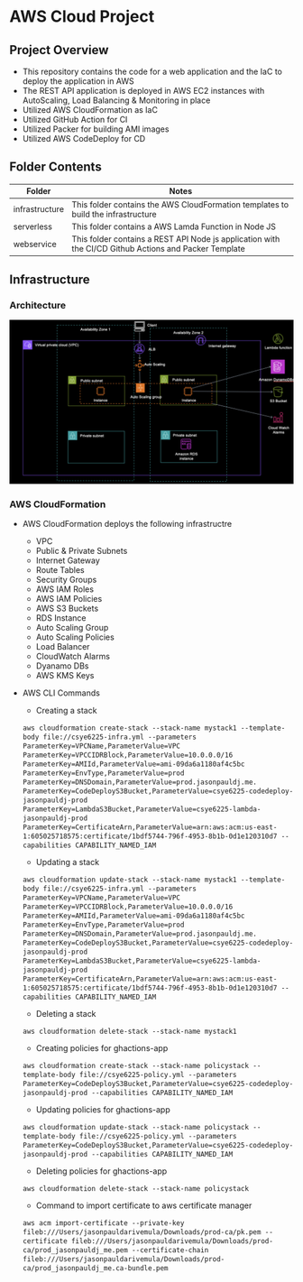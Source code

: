 # AWS Cloud Project

## Project Overview
- This repository contains the code for a web application and the IaC to deploy the application in AWS
- The REST API application is deployed in AWS EC2 instances with AutoScaling, Load Balancing & Monitoring in place
- Utilized AWS CloudFormation as IaC
- Utilized GitHub Action for CI
- Utilized Packer for building AMI images
- Utilized AWS CodeDeploy for CD

## Folder Contents

| Folder | Notes |
| --- | ----------- |
| infrastructure | This folder contains the AWS CloudFormation templates to build the infrastructure |
| serverless | This folder contains a AWS Lamda Function in Node JS  |
| webservice | This folder contains a REST API Node js application with the CI/CD Github Actions and Packer Template |

## Infrastructure

### Architecture
![Architecture](./media/arch.png)

### AWS CloudFormation
- AWS CloudFormation deploys the following infrastructre
    - VPC
    - Public & Private Subnets
    - Internet Gateway
    - Route Tables
    - Security Groups
    - AWS IAM Roles
    - AWS IAM Policies
    - AWS S3 Buckets
    - RDS Instance
    - Auto Scaling Group
    - Auto Scaling Policies
    - Load Balancer
    - CloudWatch Alarms
    - Dyanamo DBs
    - AWS KMS Keys
- AWS CLI Commands
    - Creating a stack
    ```
    aws cloudformation create-stack --stack-name mystack1 --template-body file://csye6225-infra.yml --parameters ParameterKey=VPCName,ParameterValue=VPC ParameterKey=VPCCIDRBlock,ParameterValue=10.0.0.0/16 ParameterKey=AMIId,ParameterValue=ami-09da6a1180af4c5bc ParameterKey=EnvType,ParameterValue=prod ParameterKey=DNSDomain,ParameterValue=prod.jasonpauldj.me. ParameterKey=CodeDeployS3Bucket,ParameterValue=csye6225-codedeploy-jasonpauldj-prod ParameterKey=LambdaS3Bucket,ParameterValue=csye6225-lambda-jasonpauldj-prod ParameterKey=CertificateArn,ParameterValue=arn:aws:acm:us-east-1:605025718575:certificate/1bdf5744-796f-4953-8b1b-0d1e120310d7 --capabilities CAPABILITY_NAMED_IAM
    ```
    - Updating a stack
    ```
    aws cloudformation update-stack --stack-name mystack1 --template-body file://csye6225-infra.yml --parameters ParameterKey=VPCName,ParameterValue=VPC ParameterKey=VPCCIDRBlock,ParameterValue=10.0.0.0/16 ParameterKey=AMIId,ParameterValue=ami-09da6a1180af4c5bc ParameterKey=EnvType,ParameterValue=prod ParameterKey=DNSDomain,ParameterValue=prod.jasonpauldj.me. ParameterKey=CodeDeployS3Bucket,ParameterValue=csye6225-codedeploy-jasonpauldj-prod ParameterKey=LambdaS3Bucket,ParameterValue=csye6225-lambda-jasonpauldj-prod ParameterKey=CertificateArn,ParameterValue=arn:aws:acm:us-east-1:605025718575:certificate/1bdf5744-796f-4953-8b1b-0d1e120310d7 --capabilities CAPABILITY_NAMED_IAM
    ```
    - Deleting a stack
    ```
    aws cloudformation delete-stack --stack-name mystack1
    ```
    -  Creating policies for ghactions-app
    ```
    aws cloudformation create-stack --stack-name policystack --template-body file://csye6225-policy.yml --parameters ParameterKey=CodeDeployS3Bucket,ParameterValue=csye6225-codedeploy-jasonpauldj-prod --capabilities CAPABILITY_NAMED_IAM
    ```

    - Updating policies for ghactions-app
    ```
    aws cloudformation update-stack --stack-name policystack --template-body file://csye6225-policy.yml --parameters ParameterKey=CodeDeployS3Bucket,ParameterValue=csye6225-codedeploy-jasonpauldj-prod --capabilities CAPABILITY_NAMED_IAM
    ```

    - Deleting policies for ghactions-app
    ```
    aws cloudformation delete-stack --stack-name policystack
    ```

    - Command to import certificate to aws certificate manager
    ```
    aws acm import-certificate --private-key fileb:///Users/jasonpauldarivemula/Downloads/prod-ca/pk.pem --certificate fileb:///Users/jasonpauldarivemula/Downloads/prod-ca/prod_jasonpauldj_me.pem --certificate-chain fileb:///Users/jasonpauldarivemula/Downloads/prod-ca/prod_jasonpauldj_me.ca-bundle.pem
    ```



